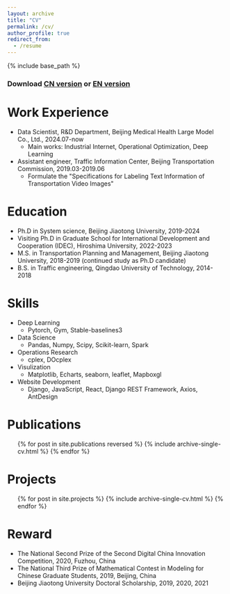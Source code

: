 ```yaml
---
layout: archive
title: "CV"
permalink: /cv/
author_profile: true
redirect_from:
  - /resume
---
```


{% include base_path %}

### Download [CN version](http://yqwang96.github.io/files/WANGYinquan-CV.pdf) or [EN version](http://yqwang96.github.io/files/WANGYinquan-CV-En.pdf)

Work Experience
======
* Data Scientist, R&D Department, Beijing Medical Health Large Model Co., Ltd., 2024.07-now
  * Main works: Industrial Internet, Operational Optimization, Deep Learning
* Assistant engineer, Traffic Information Center, Beijing Transportation Commission, 2019.03-2019.06
  * Formulate the "Specifications for Labeling Text Information of Transportation Video Images" 

Education
======
* Ph.D in System science, Beijing Jiaotong University, 2019-2024
* Visiting Ph.D in Graduate School for International Development and Cooperation (IDEC), Hiroshima University, 2022-2023
* M.S. in Transportation Planning and Management, Beijing Jiaotong University, 2018-2019 (continued study as Ph.D candidate)
* B.S. in Traffic engineering, Qingdao University of Technology, 2014-2018
  
Skills
======
* Deep Learning
  * Pytorch, Gym, Stable-baselines3
* Data Science
  * Pandas, Numpy, Scipy, Scikit-learn, Spark
* Operations Research
  * cplex, DOcplex
* Visulization
  * Matplotlib, Echarts, seaborn, leaflet, Mapboxgl
* Website Development
  * Django, JavaScript, React, Django REST Framework, Axios, AntDesign

Publications
======
  <ul>{% for post in site.publications reversed %}
    {% include archive-single-cv.html %}
  {% endfor %}</ul>
  
Projects
======
  <ul>{% for post in site.projects %}
    {% include archive-single-cv.html %}
  {% endfor %}</ul>
  
<!-- Teaching
======
  <ul>{% for post in site.teaching %}
    {% include archive-single-cv.html %}
  {% endfor %}</ul> -->

Reward
======
* The National Second Prize of the Second Digital China Innovation Competition, 2020, Fuzhou, China
* The National Third Prize of Mathematical Contest in Modeling for Chinese Graduate Students, 2019, Beijing, China
* Beijing Jiaotong University Doctoral Scholarship, 2019, 2020, 2021

